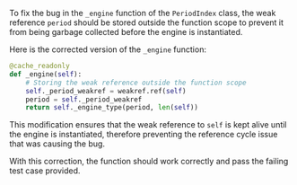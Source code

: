 To fix the bug in the `_engine` function of the `PeriodIndex` class, the weak reference `period` should be stored outside the function scope to prevent it from being garbage collected before the engine is instantiated. 

Here is the corrected version of the `_engine` function:

```python
@cache_readonly
def _engine(self):
    # Storing the weak reference outside the function scope
    self._period_weakref = weakref.ref(self)
    period = self._period_weakref
    return self._engine_type(period, len(self))
```

This modification ensures that the weak reference to `self` is kept alive until the engine is instantiated, therefore preventing the reference cycle issue that was causing the bug.

With this correction, the function should work correctly and pass the failing test case provided.